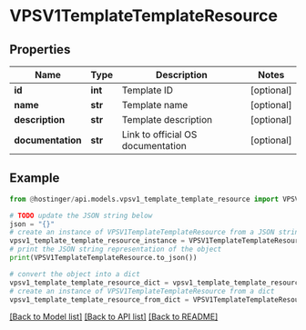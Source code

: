 # VPSV1TemplateTemplateResource


## Properties

Name | Type | Description | Notes
------------ | ------------- | ------------- | -------------
**id** | **int** | Template ID | [optional] 
**name** | **str** | Template name | [optional] 
**description** | **str** | Template description | [optional] 
**documentation** | **str** | Link to official OS documentation | [optional] 

## Example

```python
from @hostinger/api.models.vpsv1_template_template_resource import VPSV1TemplateTemplateResource

# TODO update the JSON string below
json = "{}"
# create an instance of VPSV1TemplateTemplateResource from a JSON string
vpsv1_template_template_resource_instance = VPSV1TemplateTemplateResource.from_json(json)
# print the JSON string representation of the object
print(VPSV1TemplateTemplateResource.to_json())

# convert the object into a dict
vpsv1_template_template_resource_dict = vpsv1_template_template_resource_instance.to_dict()
# create an instance of VPSV1TemplateTemplateResource from a dict
vpsv1_template_template_resource_from_dict = VPSV1TemplateTemplateResource.from_dict(vpsv1_template_template_resource_dict)
```
[[Back to Model list]](../README.md#documentation-for-models) [[Back to API list]](../README.md#documentation-for-api-endpoints) [[Back to README]](../README.md)


